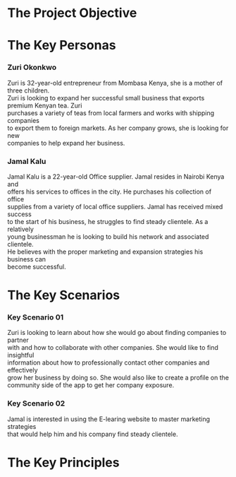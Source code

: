 # The Project Objective

# The Key Personas

### Zuri Okonkwo
Zuri is 32-year-old entrepreneur from Mombasa Kenya, she is a mother of three children.   
Zuri is looking to expand her successful small business that exports premium Kenyan tea. Zuri  
purchases a variety of teas from local farmers and works with shipping companies   
to export them to foreign markets. As her company grows, she is looking for new   
companies to help expand her business.

### Jamal Kalu
Jamal Kalu is a 22-year-old Office supplier. Jamal resides in Nairobi Kenya and  
offers his services to offices in the city. He purchases his collection of office  
supplies from a variety of local office suppliers. Jamal has received mixed success  
to the start of his business, he struggles to find steady clientele. As a relatively  
young businessman he is looking to build his network and associated clientele.   
He believes with the proper marketing and expansion strategies his business can   
become successful.

# The Key Scenarios
### Key Scenario 01
Zuri is looking to learn about how she would go about finding companies to partner  
with and how to collaborate with other companies. She would like to find insightful  
information about how to professionally contact other companies and effectively  
grow her business by doing so. She would also like to create a profile on the   
community side of the app to get her company exposure. 
### Key Scenario 02
Jamal is interested in using the E-learing website to master marketing strategies  
that would help him and his company find steady clientele. 


# The Key Principles